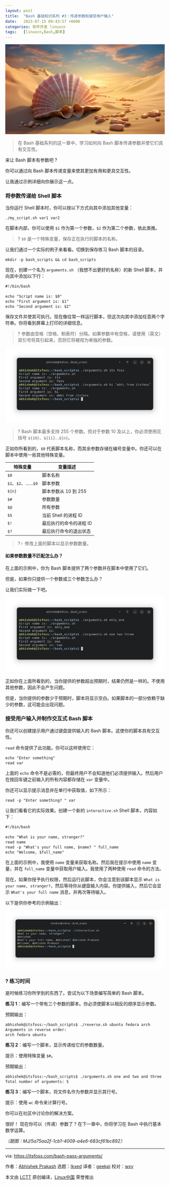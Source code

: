 ```yaml
---
layout: post
title:	"Bash 基础知识系列 #3：传递参数和接受用户输入"
date:	2023-07-15 09:43:57 +0800 
categories:	软件开发 linuxcn 
tags:	[linuxcn,Bash,脚本]
---
```



![](/Asserts/Images/album/202307/15/094330dzt3s3ygshsst39t.jpg)



> 
> 在 Bash 基础系列的这一章中，学习如何向 Bash 脚本传递参数并使它们具有交互性。
> 
> 
> 


来让 Bash 脚本有参数吧 ?


你可以通过向 Bash 脚本传递变量来使其更加有用和更具交互性。


让我通过示例详细向你展示这一点。


### 将参数传递给 Shell 脚本


当你运行 Shell 脚本时，你可以按以下方式向其中添加其他变量：



```
./my_script.sh var1 var2

```

在脚本内部，你可以使用 `$1` 作为第一个参数，`$2` 作为第二个参数，依此类推。



> 
> ? `$0` 是一个特殊变量，保存正在执行的脚本的名称。
> 
> 
> 


让我们通过一个实际的例子来看看。切换到保存练习 Bash 脚本的目录。



```
mkdir -p bash_scripts && cd bash_scripts

```

现在，创建一个名为 `arguments.sh` （我想不出更好的名称）的新 Shell 脚本，并向其中添加以下行：



```
#!/bin/bash

echo "Script name is: $0"
echo "First argument is: $1"
echo "Second argument is: $2"

```

保存文件并使其可执行。现在像往常一样运行脚本，但这次向其中添加任意两个字符串。你将看到屏幕上打印的详细信息。



> 
> ? 参数由空格（空格、制表符）分隔。如果参数中有空格，请使用（英文）双引号将其引起来，否则它将被视为单独的参数。
> 
> 
> 


![Pass arguments to the bash scripting](/Asserts/Images/album/202307/15/094358q0i6ji6i0wlzjgr4.png)



> 
> ? Bash 脚本最多支持 255 个参数。但对于参数 10 及以上，你必须使用花括号 `${10}`、`${11}`...`${n}`。
> 
> 
> 


正如你所看到的，`$0` 代表脚本名称，而其余参数存储在编号变量中。你还可以在脚本中使用一些其他特殊变量。




| 特殊变量 | 变量描述 |
| --- | --- |
| `$0` | 脚本名称 |
| `$1`、`$2`、……`$9` | 脚本参数 |
| `${n}` | 脚本参数从 10 到 255 |
| `$#` | 参数数量 |
| `$@` | 所有参数 |
| `$$` | 当前 Shell 的进程 ID |
| `$!` | 最后执行的命令的进程 ID |
| `$?` | 最后执行命令的退出状态 |



> 
> ?️‍♀️ 修改上面的脚本以显示参数数量。
> 
> 
> 


#### 如果参数数量不匹配怎么办？


在上面的示例中，你为 Bash 脚本提供了两个参数并在脚本中使用了它们。


但是，如果你只提供一个参数或三个参数怎么办？


让我们实际做一下吧。


![Passing fewer or more arguments to bash script](/Asserts/Images/album/202307/15/094358v3tirygha3xgeagb.png)


正如你在上面所看到的，当你提供的参数超出预期时，结果仍然是一样的。不使用其他参数，因此不会产生问题。


但是，当你提供的参数少于预期时，脚本将显示空白。如果脚本的一部分依赖于缺少的参数，这可能会出现问题。


### 接受用户输入并制作交互式 Bash 脚本


你还可以创建提示用户通过键盘提供输入的 Bash 脚本。这使你的脚本具有交互性。


`read` 命令提供了此功能。你可以这样使用它：



```
echo "Enter something"
read var

```

上面的 `echo` 命令不是必需的，但最终用户不会知道他们必须提供输入。然后用户在按回车键之前输入的所有内容都存储在 `var` 变量中。


你还可以显示提示消息并在单行中获取值，如下所示：



```
read -p "Enter something? " var

```

让我们看看它的实际效果。创建一个新的 `interactive.sh` Shell 脚本，内容如下：



```
#!/bin/bash

echo "What is your name, stranger?"
read name
read -p "What's your full name, $name? " full_name
echo "Welcome, $full_name"

```

在上面的示例中，我使用 `name` 变量来获取名称。然后我在提示中使用 `name` 变量，并在 `full_name` 变量中获取用户输入。我使用了两种使用 `read` 命令的方法。


现在，如果你授予执行权限，然后运行此脚本，你会注意到该脚本显示 `What is your name, stranger?`，然后等待你从键盘输入内容。你提供输入，然后它会显示 `What's your full name` 消息，并再次等待输入。


以下是供你参考的示例输出：


![Interactive bash shell script](/Asserts/Images/album/202307/15/094358tpp663rn649w6wrr.png)


### ?️ 练习时间


是时候练习你所学到的东西了。尝试为以下场景编写简单的 Bash 脚本。


**练习 1**：编写一个带有三个参数的脚本。你必须使脚本以相反的顺序显示参数。


预期输出：



```
abhishek@itsfoss:~/bash_scripts$ ./reverse.sh ubuntu fedora arch
Arguments in reverse order:
arch fedora ubuntu

```

**练习 2**：编写一个脚本，显示传递给它的参数数量。


提示：使用特殊变量 `$#`。


预期输出：



```
abhishek@itsfoss:~/bash_scripts$ ./arguments.sh one and two and three
Total number of arguments: 5

```

**练习 3**：编写一个脚本，将文件名作为参数并显示其行号。


提示：使用 `wc` 命令来计算行号。


你可以在社区中讨论你的解决方案。


很好！ 现在你可以（传递）参数了 ? 在下一章中，你将学习在 Bash 中执行基本数学运算。


*（题图：MJ/5a75aa2f-1cb1-4009-a4e6-683cf61bc892）*




---


via: <https://itsfoss.com/bash-pass-arguments/>


作者：[Abhishek Prakash](https://itsfoss.com/author/abhishek/) 选题：[lkxed](https://github.com/lkxed/) 译者：[geekpi](https://github.com/geekpi) 校对：[wxy](https://github.com/wxy)


本文由 [LCTT](https://github.com/LCTT/TranslateProject) 原创编译，[Linux中国](https://linux.cn/) 荣誉推出
